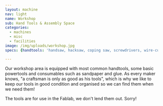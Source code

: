 ```yaml
---
layout: machine
nav: light
name: Workshop
sub: Hand Tools & Assembly Space
categories:
  - machines
  - misc
  - facilities
image: /img/uploads/workshop.jpg
specs: {handtools: 'handsaw, hacksaw, coping saw, screwdrivers, wire-cutters, pliers, hammer, mallet, chisels, files, allen-wrench, socket set, spanners, level, square', powertools: 'cordless drill, palm sander, dremel, dremel drill-press, dremel jigsaw, bosch jigsaw', consumables: 'woodglue, superglue, sandpaper, masking tape', clamps: 'small quick-clamps, large quick-clamps, screw-clamps, spring-clamps'}

---
```


Our workshop area is equipped with most common handtools, some basic powertools and consumables such as sandpaper and glue. As every maker knows, "a craftsman is only as good as his tools", which is why we like to keep our tools in good condition and organised so we can find them when we need them!

The tools are for use in the Fablab, we don't lend them out. Sorry!

